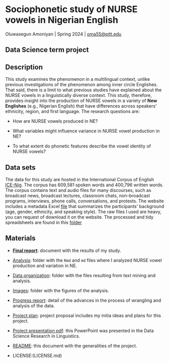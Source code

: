 

# Sociophonetic study of NURSE vowels in Nigerian English

Oluwasegun Amoniyan | Spring 2024 | oma55@pitt.edu

Data Science term project
--------
## Description

This study examines the phenomenon in a multilingual context, unlike previous investigations of the phenomenon among inner circle Englishes. That said, there is a limit to what previous studies have explained about the NURSE vowels in a linguistically diverse context. This study, therefore, provides insight into the production of NURSE vowels in a variety of **New Englishes** (e.g., Nigerian English) that have differences across speakers' ethnicity, region, and first language. The research questions are:

- How are NURSE vowels produced in NE?

- What variables might influence variance in NURSE vowel production in NE?

- To what extent do phonetic features describe the vowel identity of NURSE vowels?


## Data sets

The data for this study are hosted in the International Corpus of English [ICE-Nig]( http://ice-corpora.net/ice/index.html). The corpus has 609,581 spoken words and 400,796 written words. The corpus contains text and audio files for many discourses, such as broadcast news, broadcast lectures, classroom chats, non-broadcast programs, interviews, phone calls, conversations, and protests. The website includes a metadata Excel [file](https://sourceforge.net/projects/ice-nigeria/files/) that summarizes the participants' background (age, gender, ethnicity, and speaking style). The raw files I used are heavy, you can request of download it on the website. The processed and tidy spreadsheets are found in this [folder](https://github.com/ClassOrg-Data-Sci-2024/Sociophonetic-study-of-NURSE-vowels-in-Nigerian-English/tree/main/Analysis/tidy_csv_files)

## Materials

* [**Final report**](https://github.com/ClassOrg-Data-Sci-2024/Sociophonetic-study-of-NURSE-vowels-in-Nigerian-English/blob/main/final_report.md): document with the results of my study.

* [Analysis](https://github.com/ClassOrg-Data-Sci-2024/Sociophonetic-study-of-NURSE-vowels-in-Nigerian-English/tree/main/Analysis): folder with the `Rmd` and `md` files where I analyzed NURSE vowel production and variation in NE.

* [Data organization](https://github.com/ClassOrg-Data-Sci-2024/Sociophonetic-study-of-NURSE-vowels-in-Nigerian-English/blob/main/Analysis/data_organization.md): folder with the files resulting from text mining and analysis.

* [Images](https://github.com/ClassOrg-Data-Sci-2024/Sociophonetic-study-of-NURSE-vowels-in-Nigerian-English/tree/main/images): folder with the figures of the analysis.

* [Progress report](https://github.com/ClassOrg-Data-Sci-2024/Sociophonetic-study-of-NURSE-vowels-in-Nigerian-English/blob/main/project_report.md): detail of the advances in the process of wrangling and analysis of the data.

* [Project plan](https://github.com/ClassOrg-Data-Sci-2024/Sociophonetic-study-of-NURSE-vowels-in-Nigerian-English/blob/main/project%20plan.md): project proposal includes my initia ideas and plans for this project.

* [Project presentation pdf](https://github.com/ClassOrg-Data-Sci-2024/Sociophonetic-study-of-NURSE-vowels-in-Nigerian-English/blob/main/Project%20Presentation/Project%20Presentation.pdf): this PowerPoint was presented in the Data Science Research in Linguistics.

* [README](README.md): this document with the generalities of the project.

* LICENSE:(LICENSE.md)